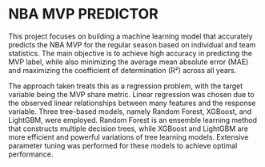 # NBA MVP PREDICTOR
This project focuses on building a machine learning model that accurately predicts the NBA MVP for the regular season based on individual and team statistics. The main objective is to achieve high accuracy in predicting the MVP label, while also minimizing the average mean absolute error (MAE) and maximizing the coefficient of determination (R²) across all years. 

The approach taken treats this as a regression problem, with the target variable being the MVP share metric. Linear regression was chosen due to the observed linear relationships between many features and the response variable. Three tree-based models, namely Random Forest, XGBoost, and LightGBM, were employed. Random Forest is an ensemble learning method that constructs multiple decision trees, while XGBoost and LightGBM are more efficient and powerful variations of tree learning models. Extensive parameter tuning was performed for these models to achieve optimal performance.
